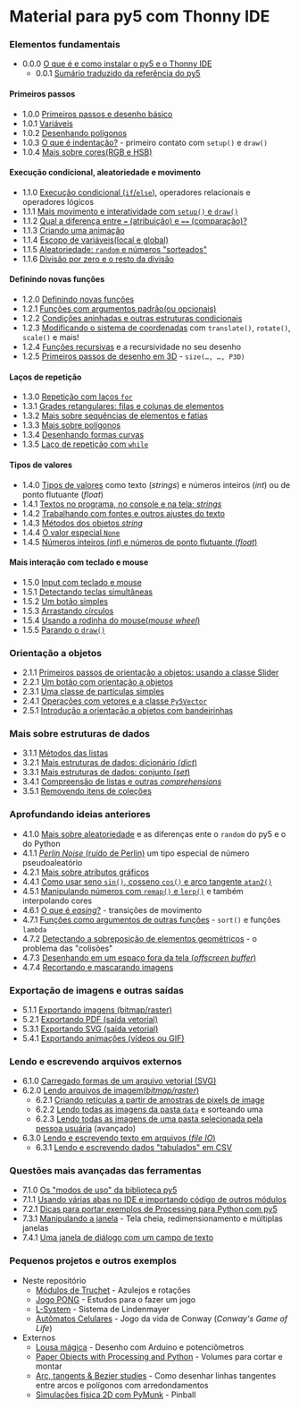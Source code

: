 # Material para py5 com Thonny IDE

### Elementos fundamentais

- 0.0.0 [O que é e como instalar o py5 e o Thonny IDE](https://abav.lugaralgum.com/como-instalar-py5/)
  - 0.0.1 [Sumário traduzido da referência do py5](sumario-referencia-py5.md)

#### Primeiros passos
- 1.0.0 [Primeiros passos e desenho básico](desenho-basico_py.md)
- 1.0.1 [Variáveis](variaveis.md)
- 1.0.2 [Desenhando polígonos](poligonos_1.md)
- 1.0.3 [O que é indentação?](indentacao.md) - primeiro contato com `setup()` e `draw()`
- 1.0.4 [Mais sobre cores(RGB e HSB)](mais_sobre_cores.md)

#### Execução condicional, aleatoriedade e movimento
- 1.1.0 [Execução condicional (`if`/`else`)](condicionais_py.md), operadores relacionais e operadores lógicos
- 1.1.1 [Mais movimento e interatividade com `setup()` e `draw()`](setup_draw.md)
- 1.1.2 [Qual a diferença entre `=` (atribuição) e `==` (comparação)?](atribuicao-e-comparacao.md)
- 1.1.3 [Criando uma animação](movimento_py.md)    
- 1.1.4 [Escopo de variáveis(local e global)](escopo_py.md)
- 1.1.5 [Aleatoriedade: `random` e números "sorteados"](aleatoriedade_1.md)
- 1.1.6 [Divisão por zero e o resto da divisão](divisao.md) 

#### Definindo novas funções
- 1.2.0 [Definindo novas funções](funcoes_py.md)  
- 1.2.1 [Funções com argumentos padrão(ou opcionais)](funcoes_2.md)
- 1.2.2 [Condições aninhadas e outras estruturas condicionais](condicionais_2.md)
- 1.2.3 [Modificando o sistema de coordenadas](transformacoes_coordenadas.md) com `translate()`, `rotate()`, `scale()` e mais!
- 1.2.4 [Funções recursivas](recursao_py.md) e a recursividade no seu desenho 
- 1.2.5 [Primeiros passos de desenho em 3D](desenho-3D.md) - `size(…, …, P3D)`

#### Laços de repetição
- 1.3.0 [Repetição com laços `for`](lacos_py.md)
- 1.3.1 [Grades retangulares: filas e colunas de elementos](grades.md)
- 1.3.2 [Mais sobre sequências de elementos e fatias](mais_sequencias.md)
- 1.3.3 [Mais sobre polígonos](poligonos_2.md)
- 1.3.4 [Desenhando formas curvas](curvas.md)
- 1.3.5 [Laço de repetição com `while`](while.md)

#### Tipos de valores
- 1.4.0 [Tipos de valores](tipagem_py.md) como texto (*strings*) e números inteiros (*int*) ou de ponto flutuante (*float*)   
- 1.4.1 [Textos no programa, no console e na tela: *strings*](strings_py.md)
- 1.4.2 [Trabalhando com fontes e outros ajustes do texto](tipografia.md) 
- 1.4.3 [Métodos dos objetos *string*](string_methods.md)
- 1.4.4 [O valor especial `None`](None.md)
- 1.4.5 [Números inteiros (*int*) e números de ponto flutuante (*float*)](numeros.md)

#### Mais interação com teclado e mouse
- 1.5.0 [Input com teclado e mouse](input_py.md)
- 1.5.1 [Detectando teclas simultâneas](teclas_simultaneas.md)
- 1.5.2 [Um botão simples](botao_simples.md)
- 1.5.3 [Arrastando círculos](arrastando_circulos.md)
- 1.5.4 [Usando a rodinha do mouse(*mouse wheel*)](rodinha_mouse.md)
- 1.5.5 [Parando o `draw()`](no_loop.md)

### Orientação a objetos
- 2.1.1 [Primeiros passos de orientação a objetos: usando a classe Slider](slider_com_OO.md)
- 2.2.1 [Um botão com orientação a objetos](botao_com_OO.md)
- 2.3.1 [Uma classe de partículas simples](particulas.md)
- 2.4.1 [Operações com vetores e a classe `Py5Vector`](vetores.md)
- 2.5.1 [Introdução a orientação a objetos com bandeirinhas](bandeirinhas/README.md)

### Mais sobre estruturas de dados
- 3.1.1 [Métodos das listas](list_methods.md)
- 3.2.1 [Mais estruturas de dados: dicionário (_dict_)](dicionarios.md)
- 3.3.1 [Mais estruturas de dados: conjunto (_set_)](conjuntos.md)
- 3.4.1 [Compreensão de listas e outras *comprehensions*](comprehension.md)
- 3.5.1 [Removendo itens de coleções](removendo_itens.md)

### Aprofundando ideias anteriores
- 4.1.0 [Mais sobre aleatoriedade](aleatoriedade_2.md) e as diferenças ente o `random` do py5 e o do Python
- 4.1.1 [*Perlin Noise* (ruído de Perlin)](noise.md) um tipo especial de número pseudoaleatório
- 4.2.1 [Mais sobre atributos gráficos](mais_atributos_graficos.md)
- 4.4.1 [Como usar seno `sin()`, cosseno `cos()` e arco tangente `atan2()`](seno_cosseno_atan2.md) 
- 4.5.1 [Manipulando números com `remap()` e `lerp()`](map_lerp.md) e também interpolando cores
- 4.6.1 [O que é *easing*?](easing.md) - transições de movimento
- 4.7.1 [Funções como argumentos de outras funções](funcoes-como-argumentos.md) - `sort()` e funções `lambda`
- 4.7.2 [Detectando a sobreposição de elementos geométricos](colisoes.md) - o problema das "colisões"
- 4.7.3 [Desenhando em um espaço fora da tela (*offscreen buffer*)](offscreen_buffer.md)  
- 4.7.4 [Recortando e mascarando imagens](recortando_imagens.md)

### Exportação de imagens e outras saídas
- 5.1.1 [Exportando imagens (bitmap/raster)](exportando_imagem.md)
- 5.2.1 [Exportando PDF (saída vetorial)](exportando_pdf.md)
- 5.3.1 [Exportando SVG (saída vetorial)](exportando_svg.md)
- 5.4.1 [Exportando animações (vídeos ou GIF)](exportar_animacoes.md)

### Lendo e escrevendo arquivos externos
- 6.1.0 [Carregado formas de um arquivo vetorial (SVG)](recursos_vetoriais_externos.md)
- 6.2.0 [Lendo arquivos de imagem(*bitmap/raster*)](imagens_externas.md)
  - 6.2.1 [Criando retículas a partir de amostras de pixels de image](reticulas.md)
  - 6.2.2 [Lendo todas as imagens da pasta `data`](imagens_externas_pasta2.md) e sorteando uma
  - 6.2.3 [Lendo todas as imagens de uma pasta selecionada pela pessoa usuária](imagens_externas_pasta.md) (avançado)
- 6.3.0 [Lendo e escrevendo texto em arquivos (*file IO*)](file_IO.md)
  - 6.3.1 [Lendo e escrevendo dados "tabulados" em CSV](file_IO2.md)

### Questões mais avançadas das ferramentas
- 7.1.0 [Os "modos de uso" da biblioteca py5](os_modos_de_py5.md)
- 7.1.1 [Usando várias abas no IDE e importando código de outros módulos](modulos.md) 
- 7.2.1 [Dicas para portar exemplos de Processing para Python com py5](java_para_python.md)
- 7.3.1 [Manipulando a janela](mais_que_size.md) - Tela cheia, redimensionamento e múltiplas janelas
- 7.4.1 [Uma janela de diálogo com um campo de texto](input_janela.md)
  <!-- - 7.5.1 usando bibliotecas externas Python e Java) -->

### Pequenos projetos e outros exemplos
- Neste repositório
    - [Módulos de Truchet](truchet.md) - Azulejos e rotações
    - [Jogo PONG](pong/README.md) - Estudos para o fazer um jogo
    - [L-System](LSystem.md) - Sistema de Lindenmayer
    - [Autômatos Celulares](automatos-celulares.md) - Jogo da vida de Conway (*Conway's Game of Life*)
- Externos
    - [Lousa mágica](https://abav.lugaralgum.com/lousa-magica) - Desenho com Arduino e potenciômetros
    - [Paper Objects with Processing and Python](https://github.com/villares/Paper-objects-with-Processing-and-Python) - Volumes para cortar e montar
    - [Arc, tangents & Bezier studies](https://github.com/villares/arc_tangents_and_bezier_studies) - Como desenhar linhas tangentes entre arcos e polígonos com arredondamentos
    - [Simulações física 2D com PyMunk](https://github.com/villares/pymunk-pinball-paulista) - Pinball
